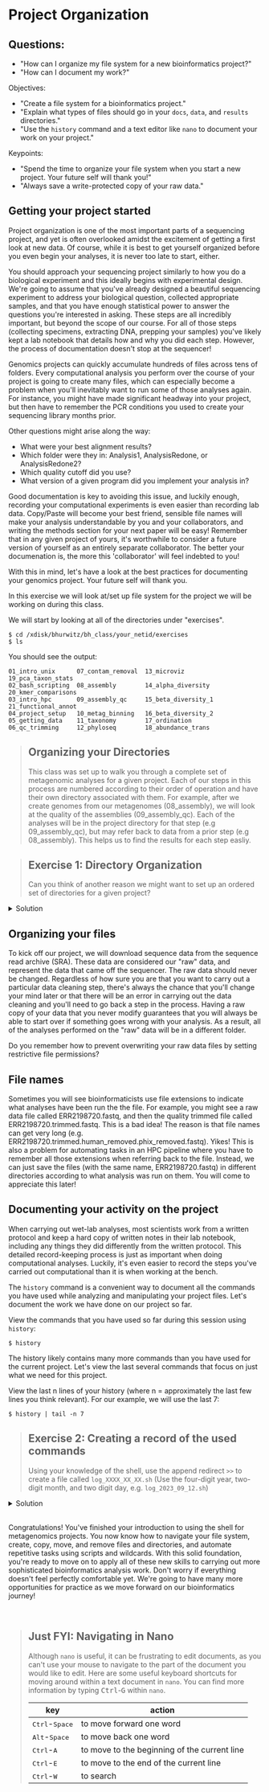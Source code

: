 
# Project Organization

## Questions:
- "How can I organize my file system for a new bioinformatics project?"
- "How can I document my work?"

Objectives:
- "Create a file system for a bioinformatics project."
- "Explain what types of files should go in your `docs`, `data`, and `results` directories."
- "Use the `history` command and a text editor like `nano` to document your work on your project."

Keypoints:
- "Spend the time to organize your file system when you start a new project. Your future self will thank you!"
- "Always save a write-protected copy of your raw data."

## Getting your project started

Project organization is one of the most important parts of a sequencing project, and yet is often overlooked amidst the
excitement of getting a first look at new data. Of course, while it is best to get yourself organized before you even begin your analyses,
it is never too late to start, either.  

You should approach your sequencing project similarly to how you do a biological experiment and this ideally begins with experimental design. We're going to assume that you've already designed a beautiful sequencing experiment to address your biological question, collected appropriate samples, and that you have enough statistical power to answer the questions you're interested in asking. These steps are all incredibly important, but beyond the scope of our course. For all of those steps (collecting specimens, extracting DNA, prepping your samples) you've likely kept a lab notebook that details how and why you did each step. However, the process of documentation doesn't stop at the sequencer!  

Genomics projects can quickly accumulate hundreds of files across tens of folders. Every computational analysis you perform over the course of your project is going to create many files, which can especially become a problem when you'll inevitably want to run some of those analyses again. For instance, you might have made significant headway into your project, but then have to remember the PCR conditions you used to create your sequencing library months prior. 

Other questions might arise along the way: 
- What were your best alignment results?
- Which folder were they in: Analysis1, AnalysisRedone, or AnalysisRedone2?
- Which quality cutoff did you use?
- What version of a given program did you implement your analysis in?

Good documentation is key to avoiding this issue, and luckily enough, recording your computational experiments is even easier than recording lab data. Copy/Paste will become your best friend, sensible file names will make your analysis understandable by you and your collaborators, and writing the methods section for your next paper will be easy! Remember that in any given project of yours, it's worthwhile to consider a future version of yourself as an entirely separate collaborator. The better your documenation is, the more this 'collaborator' will feel indebted to you!

With this in mind, let's have a look at the best practices for documenting your genomics project. Your future self will thank you.  

In this exercise we will look at/set up file system for the project we will be working on during this class.  

We will start by looking at all of the directories under "exercises". 

```
$ cd /xdisk/bhurwitz/bh_class/your_netid/exercises
$ ls
```

You should see the output: 

```
01_intro_unix      07_contam_removal  13_microviz          19_pca_taxon_stats
02_bash_scripting  08_assembly        14_alpha_diversity   20_kmer_comparisons
03_intro_hpc       09_assembly_qc     15_beta_diversity_1  21_functional_annot
04_project_setup   10_metag_binning   16_beta_diversity_2  
05_getting_data    11_taxonomy        17_ordination
06_qc_trimming     12_phyloseq        18_abundance_trans
```

> ## Organizing your Directories
> This class was set up to walk you through a complete set of
> metagenomic analyses for a given project. Each of our steps in this 
> process are numbered according to their order of operation and have
> their own directory associated with them. For example, after we
> create genomes from our metagenomes (08_assembly), we will look at
> the quality of the assemblies (09_assembly_qc). Each of the analyses
> will be in the project directory for that step (e.g 09_assembly_qc),
> but may refer back to data from a prior step (e.g 08_assembly). 
> This helps us to find the results for each step easliy.

> ## Exercise 1: Directory Organization
>
> Can you think of another reason we might want to set up an ordered 
> set of directories for a given project?
<details>
  <summary markdown="span">Solution</summary>
  <ul> Oftentimes as bioinformaticists, we will want to automate multiple steps in an analysis. We call this a workflow. Each step in the workflow usually runs one "task", which is a computation that runs on a single node in a "reasonable" amount of time. In other words, we need the task to finish before we run out of time on that cluster node. A task can be comprised of multiple shorter steps. For example, I typically run fastqc and trimming as a single task (or step in the workflow). The fastqc program runs very quickly, so I can easily pair it with a trimming step. I usually set up my output directories by task, and in order of operation for the complete workflow.  
</details>

## Organizing your files

To kick off our project, we will download sequence data from the sequence read archive (SRA). These data are considered our "raw" data, and represent the data that came off the sequencer. The raw data should never be changed. Regardless of how sure you are that you want to carry out a particular data cleaning step, there's always the chance that you'll change your mind later or that there will be an error in carrying out the data cleaning and you'll need to go back a step in the process. Having a raw copy of your data that you never modify guarantees that you will always be able to start over if something goes wrong with your analysis. As a result, all of the analyses performed on the "raw" data will be in a different folder. 

Do you remember how to prevent overwriting your raw data files by setting restrictive file permissions?

## File names

Sometimes you will see bioinformaticists use file extensions to indicate what analyses have been run the the file. For example, you might see a raw data file called ERR2198720.fastq, and then the quality trimmed file called ERR2198720.trimmed.fastq. This is a bad idea! The reason is that file names can get very long (e.g. ERR2198720.trimmed.human_removed.phix_removed.fastq). Yikes! This is also a problem for automating tasks in an HPC pipeline where you have to remember all those extensions when referring back to the file. Instead, we can just save the files (with the same name, ERR2198720.fastq) in different directories according to what analysis was run on them. You will come to appreciate this later!

## Documenting your activity on the project

When carrying out wet-lab analyses, most scientists work from a written protocol and keep a hard copy of written notes in their lab notebook, including any things they did differently from the written protocol. This detailed record-keeping process is just as important when doing computational analyses. Luckily, it's even easier to record the steps you've carried out computational than it is when working at the bench.

The `history` command is a convenient way to document all the
commands you have used while analyzing and manipulating your project
files. Let's document the work we have done on our project so far. 

View the commands that you have used so far during this session using `history`:

```
$ history
```

The history likely contains many more commands than you have used for the current project. Let's view the last several commands that focus on just what we need for this project.   

View the last n lines of your history (where n = approximately the last few lines you think relevant). For our example, we will use the last 7:

```   
$ history | tail -n 7
```

> ## Exercise 2: Creating a record of the used commands 
> 
> Using your knowledge of the shell, use the append redirect `>>` to create a file called
> `log_XXXX_XX_XX.sh` (Use the four-digit year, two-digit month, and two digit day, e.g.
> `log_2023_09_12.sh`)  

<details>
  <summary markdown="span">Solution</summary>
```
$ history | tail -n 7 >> log_2023_09_12.sh
```

Note we used the last 7 lines as an example, the number of lines may vary.

</details>

<br>

Congratulations! You've finished your introduction to using the shell for metagenomics projects. You now know how to navigate your file system, create, copy, move, and remove files and directories, and automate repetitive tasks using scripts and wildcards. With this solid foundation, you're ready to move on to apply all of these new
skills to carrying out more sophisticated bioinformatics
analysis work. Don't worry if everything doesn't feel perfectly comfortable yet. We're going to have many more opportunities for practice as we move forward on our bioinformatics journey!

<BR>

> ## Just FYI: Navigating in Nano
> 
> Although `nano` is useful, it can be frustrating to edit documents, as you 
> can't use your mouse to navigate to the part of the document you would like to edit.
> Here are some useful keyboard shortcuts for moving around within a text document in 
> `nano`. You can find more information by typing <kbd>Ctrl</kbd>-<kbd>G</kbd> within `nano`.
> 
> | key     | action |
> | ------- | ---------- |
> | <kbd>Ctrl</kbd>-<kbd>Space</kbd> | to move forward one word |
> | <kbd>Alt</kbd>-<kbd>Space</kbd> | to move back one word |
> | <kbd>Ctrl</kbd>-<kbd>A</kbd> | to move to the beginning of the current line |
> | <kbd>Ctrl</kbd>-<kbd>E</kbd> | to move to the end of the current line |
> | <kbd>Ctrl</kbd>-<kbd>W</kbd> | to search |
> 

